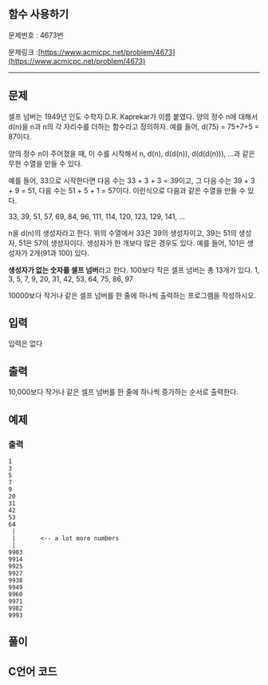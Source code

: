 
## 함수 사용하기  ##

문제번호 : 4673번

문제링크 :[https://www.acmicpc.net/problem/4673](https://www.acmicpc.net/problem/4673)

----------

## 문제 ##
셀프 넘버는 1949년 인도 수학자 D.R. Kaprekar가 이름 붙였다. 양의 정수 n에 대해서 d(n)을 n과 n의 각 자리수를 더하는 함수라고 정의하자. 예를 들어, d(75) = 75+7+5 = 87이다.

양의 정수 n이 주어졌을 때, 이 수를 시작해서 n, d(n), d(d(n)), d(d(d(n))), ...과 같은 무한 수열을 만들 수 있다. 

예를 들어, 33으로 시작한다면 다음 수는 33 + 3 + 3 = 39이고, 그 다음 수는 39 + 3 + 9 = 51, 다음 수는 51 + 5 + 1 = 57이다. 이런식으로 다음과 같은 수열을 만들 수 있다.

33, 39, 51, 57, 69, 84, 96, 111, 114, 120, 123, 129, 141, ...

n을 d(n)의 생성자라고 한다. 위의 수열에서 33은 39의 생성자이고, 39는 51의 생성자, 51은 57의 생성자이다. 생성자가 한 개보다 많은 경우도 있다. 예를 들어, 101은 생성자가 2개(91과 100) 있다. 

**생성자가 없는 숫자를 셀프 넘버**라고 한다. 100보다 작은 셀프 넘버는 총 13개가 있다. 1, 3, 5, 7, 9, 20, 31, 42, 53, 64, 75, 86, 97

10000보다 작거나 같은 셀프 넘버를 한 줄에 하나씩 출력하는 프로그램을 작성하시오.
## 입력 ##
입력은 없다
## 출력 ##
10,000보다 작거나 같은 셀프 넘버를 한 줄에 하나씩 증가하는 순서로 출력한다.
## 예제 ##

### 출력 ###
	1
	3
	5
	7
	9
	20
	31
	42
	53
	64
	 |
	 |       <-- a lot more numbers
	 |
	9903
	9914
	9925
	9927
	9938
	9949
	9960
	9971
	9982
	9993

 
## 풀이 ##


## C언어  코드 ##


   
